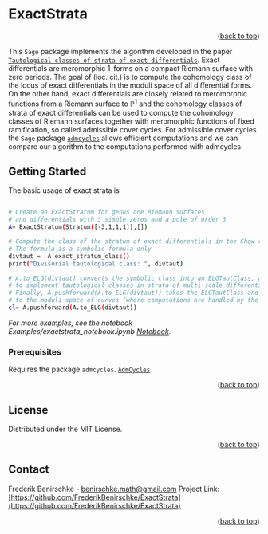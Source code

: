 # ExactStrata







<p align="right">(<a href="#readme-top">back to top</a>)</p>

This ```Sage``` package implements the algorithm developed in the paper [`Tautological classes of strata of exact differentials`](https://arxiv.org/abs/2304.04064). Exact differentials are meromorphic $1$-forms on a compact Riemann surface with zero periods. The goal of (loc. cit.) is to compute the cohomology class of the locus of exact differentials in the moduli space of all differential forms. On the  other hand, exact differentials are closely related to meromorphic functions from a Riemann surface to $\mathbb{P}^1$ and the cohomology classes of strata of exact differentials can be used to compute the cohomology classes of Riemann surfaces together with meromorphic functions of fixed ramification, so called admissible cover cycles. For admissible cover cycles the `Sage` package [`admcycles`](https://gitlab.com/modulispaces/admcycles) allows efficient computations and we can compare our algorithm to the computations performed with admcycles.


<!-- GETTING STARTED -->
## Getting Started


The basic usage of exact strata is 
```sh

# Create an ExactStratum for genus one Riemann surfaces
# and differentials with 3 simple zeros and a pole of order 3
A= ExactStratum(Stratum([-3,1,1,1]),[])

# Compute the class of the stratum of exact differentials in the Chow ring
# The formula is a symbolic formula only
divtaut =  A.exact_stratum_class()
print("Divisorial tautological class: ", divtaut)

# A.to_ELG(divtaut) converts the symbolic class into an ELGTautClass, a class provided by the package diffstrata
# to implement tautological classes in strata of multi-scale differentials
# Finally, A.pushforward(A.to_ELG(divtaut)) takes the ELGTautClass and pushes it forward
# to the moduli space of curves (where computations are handled by the package admcycles).
cl= A.pushforward(A.to_ELG(divtaut))
 ```


_For more examples, see the notebook Examples/exactstrata_notebook.ipynb  [Notebook](Examples/exactstrata_notebook.ipynb)._ 


### Prerequisites



Requires the package ```admcycles```. 
[`AdmCycles`](https://gitlab.com/modulispaces/admcycles)






<p align="right">(<a href="#readme-top">back to top</a>)</p>


<!-- LICENSE -->
## License

Distributed under the MIT License. 
<p align="right">(<a href="#readme-top">back to top</a>)</p>



<!-- CONTACT -->
## Contact

Frederik Benirschke - benirschke.math@gmail.com
Project Link: [https://github.com/FrederikBenirschke/ExactStrata](https://github.com/FrederikBenirschke/ExactStrata)

<p align="right">(<a href="#readme-top">back to top</a>)</p>

